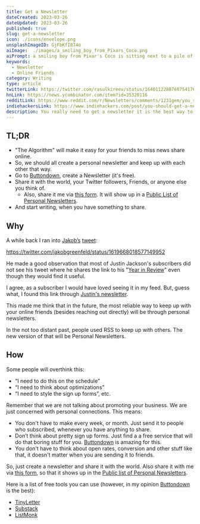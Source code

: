 ```yaml
---
title: Get a Newsletter
dateCreated: 2023-03-26
dateUpdated: 2023-03-26
published: true
slug: get-a-newsletter
icon: ./icons/envelope.png
unsplashImageID: GjFbKfI874o
aiImage:  ./images/a_smiling_boy_from_Pixars_Coco.png
aiPrompt: a smiling boy from Pixar's Coco is sitting next to a pile of envelopes that he is putting letters into --v 5 --ar 2:1
keywords:
  - Newsletter
  - Online Friends
category: Writing
type: article
twitterLink: https://twitter.com/rasulkireev/status/1640112288760754176
hnLink: https://news.ycombinator.com/item?id=35320116
redditLink: https://www.reddit.com/r/Newsletters/comments/1231gem/you_should_get_a_newsletter/
indiehackersLink: https://www.indiehackers.com/post/you-should-get-a-newsletter-b80fac5701
description: You really need to get a newsletter it is the best way to keep up with your online friends.
---
```


## TL;DR

- "The Algorithm" will make it easy for your friends to miss news share online.
- So, we should all create a personal newsletter and keep up with each other that way.
- Go to [Buttondown](https://buttondown.email), create a Newsletter (it's free).
- Share it with the world, your Twitter followers, Friends, or anyone else you think of.
   -  Also, share it me via [this form](https://baserow.io/form/2fyNlrdETFHg0GYkEWH_VQmbuzDrFwpRMGMZfpQrrSQ). It will show up in a [Public List of Personal Newsletters](https://baserow.io/public/grid/U0RmCAWJaiF9s2nzBFpi-J45TjBgONCKH6RM10Q8WNk).
-  And start writing, when you have something to share.


## Why

A while back I ran into [Jakob’s](https://jakobgreenfeld.com/) [tweet](https://twitter.com/jakobgreenfeld/status/1619668018577149952):

https://twitter.com/jakobgreenfeld/status/1619668018577149952

He made a good observation that most of Justin Jackson's subscribers did not see his tweet where he shares the link to his "[Year in Review](https://justinjackson.ca/2022-review)" even though they would find it useful.

I agree, as a subscriber I would have loved seeing it in my feed. But, guess what, I found this link through [Justin's newsletter](https://justinjackson.ca).

This made me think that in the future, the most reliable way to keep up with your online friends (besides reaching out directly) will be through personal newsletters.

In the not too distant past, people used RSS to keep up with others. The new version of that will be Personal Newsletters.

## How

Some people will overthink this:
- “I need to do this on the schedule”
- “I need to think about optimizations”
- “I need to style the sign up forms”, etc.

Remember that we are not talking about promoting your business. We are just concerned with personal connections. This means:

- You don't have to make every week, or month. Just send it to people who subscribed, whenever you have anything to share.
- Don’t think about pretty sign up forms. Just find a a free service that will do that boring stuff for you. [Buttondown](https://buttondown.email) is amazing for this.
- You don't have to think about open rates, conversion and other stuff like that, it doesn't matter when you are sending it to friends.

So, just create a newsletter and share it with the world. Also share it with me via [this form](https://baserow.io/form/2fyNlrdETFHg0GYkEWH_VQmbuzDrFwpRMGMZfpQrrSQ), so that it shows up in the [Public list of Personal Newsletters](https://baserow.io/public/grid/U0RmCAWJaiF9s2nzBFpi-J45TjBgONCKH6RM10Q8WNk).

Here is a list of free tools you can use (however, in my opinion [Buttondown](https://buttondown.email) is the best):
- [TinyLetter](https://tinyletter.com/)
- [Substack](https://substack.com/)
- [ListMonk](https://listmonk.app/)